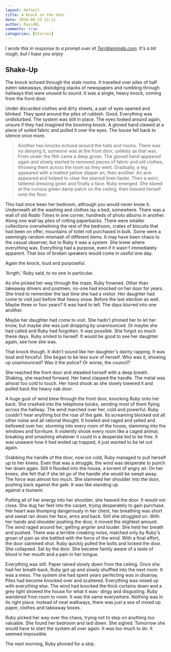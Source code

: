 ```yaml
---  
layout: default  
title: A Knock on the door  
date: 2016-06-15 11:11  
author: DavidRL  
comments: true  
categories: [Stories]  
---  
```

<em>I wrote this in response to a prompt over at <a href="http://terribleminds.com/ramble/2016/06/10/flash-fiction-challenge-knock-knock-whos-there/">Terribleminds.com</a>. It's a bit rough, but I hope you enjoy</em>  
<!--more-->
<h2>Shake-Up</h2>  

The knock echoed through the stale rooms. It travelled over piles of half eaten takeaways, dislodging stacks of newspapers and rumbling through hallways that were unused to sound. It was a single, heavy knock, coming from the front door.  

Under discarded clothes and dirty sheets, a pair of eyes opened and blinked. They sped around the piles of rubbish. Good. Everything was undisturbed. The system was still in place. The eyes looked around again, unsure if they had imagined the booming knock. A gloved hand clawed at a piece of soiled fabric and pulled it over the eyes. The house fell back to silence once more.  

<blockquote>   
  Another two knocks echoed around the halls and rooms. There was no denying it, someone was at the front door, unlikely as that was. From under the filth came a deep groan. The gloved hand appeared again and slowly started to removed pieces of fabric and old clothes, throwing them across the room as they went. Gradually, a leg appeared with a matted yellow slipper on, then another. An arm appeared and helped to clear the stained linen faster. Then a worn, tattered dressing gown and finally a face. Ruby emerged. She stared at the curious green damp patch on the ceiling, then heaved herself onto the floor.  
</blockquote>  

This had once been her bedroom, although you would never know it. Underneath all the washing and clothes lay a bed, somewhere. There was a wall of old <em>Radio Times</em> in one corner, hundreds of photo albums in another. Along one wall lay piles of rotting paperbacks. There were smaller collections overwhelming the rest of the bedroom, crates of biscuits that had been on offer, mountains of toilet roll purchased in bulk. Some were a seemingly random mismash of different items. It may have been chaos to the casual observer, but to Ruby it was a system. She knew where everything was. Everything had a purpose, even if it wasn't immediately apparent. That box of broken speakers would come in useful one day.  

Again the knock, loud and purposeful.  

'Arrgth,' Ruby said, to no one in particular.  

As she picked her way through the maze, Ruby frowned. Other than takeaway drivers and postmen, no-one had knocked on her door for years. She tried to remember the last time she had a visitor. Her daughter had come to visit just before that heavy snow. Before the last election as well. Maybe three or four years? It was hard to tell. The days blurred into one another.  

Maybe her daughter had come to visit. She hadn't phoned her to let her know, but maybe she was just dropping by unannounced. Or maybe she had called and Ruby had forgotten. It was possible. She forgot so much these days. Ruby smiled to herself. It would be good to see her daughter again, see how she was.  

That knock though. It didn't sound like her daughter's dainty rapping. It was loud and forceful. She began to be less sure of herself. Who was it, showing up unannounced? Was it the police? Or worse, the council?  

She reached the front door and steadied herself with a deep breath. Shaking, she reached forward. Her hand clasped the handle. The metal was almost too cold to touch. Her hand shook as she slowly lowered it and pulled back the heavy oak door.  

A huge gust of wind blew through the front door, knocking Ruby onto her back. She crashed into the telephone books, sending most of them flying across the hallway. The wind marched over her, cold and powerful. Ruby couldn't hear anything but the roar of the gale. Its screaming blocked out all other noise and all rational thought. It howled and raged and yelled and bellowed over her, storming into every room of the house, slamming into the windows and furniture. It violently shook every room like a caged animal, breaking and smashing whatever it could in a desperate bid to be free. It was unaware how it had ended up trapped, it just wanted to be let out again.  

Grabbing the handle of the door, now ice cold, Ruby managed to pull herself up to her knees. Even that was a struggle, the wind was desperate to punch her down again. Still it flooded into the house, a torrent of angry air. On her knees, she felt that if she let go of the handle she would be swept away. The force was almost too much. She slammed her shoulder into the door, pushing back against the gale. It was like standing up  
against a tsunami.  

Putting all of her energy into her shoulder, she heaved the door. It would not close. She dug her feet into the carpet, trying desperately to gain purchase. Her heart was thumping dangerously in her chest, her breathing was short and sweat ran down her face, arms and back. Still she struggled on. With her hands and shoulder pushing the door, it moved the slightest amount. The wind raged around her, getting angrier and louder. She held her breath and pushed. There was a terrible creaking noise, matched only by Ruby's groan of pain as she battled with the force of the wind. With a final effort, the door slammed shut. Ruby quickly pulled the bolts and locked the door. She collapsed. Sat by the door. She became faintly aware of a taste of blood in her mouth and a pain in her tongue.  

Everything was still. Paper rained slowly down from the ceiling. Once she had her breath back, Ruby got up and slowly shuffled into the next room. It was a mess. The system she had spent years perfecting was in disarray. Piles had become knocked over and scattered. Everything was mixed up with everything else. The wind had knocked the thick curtains down and a grey light showed the house for what it was- dingy and disgusting. Ruby wandered from room to room. It was the same everywhere. Nothing was in its right place. Instead of neat walkways, there was just a sea of mixed up paper, clothes and takeaway boxes.  

Ruby picked her way over the chaos, trying not to step on anything too valuable. She found her bedroom and laid down. She sighed. Tomorrow she would have to start the system all over again. It was too much to do. It seemed impossible.  

The next morning, Ruby phoned for a skip.  
